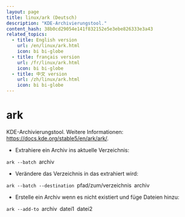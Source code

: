 ```yaml
---
layout: page
title: linux/ark (Deutsch)
description: "KDE-Archivierungstool."
content_hash: 38b0cd29054e141f832152e5e3ebe826333e3a43
related_topics:
  - title: English version
    url: /en/linux/ark.html
    icon: bi bi-globe
  - title: français version
    url: /fr/linux/ark.html
    icon: bi bi-globe
  - title: 中文 version
    url: /zh/linux/ark.html
    icon: bi bi-globe
---
```

# ark

KDE-Archivierungstool.
Weitere Informationen: <https://docs.kde.org/stable5/en/ark/ark/>.

- Extrahiere ein Archiv ins aktuelle Verzeichnis:

`ark --batch `<span class="tldr-var badge badge-pill bg-dark-lm bg-white-dm text-white-lm text-dark-dm font-weight-bold">archiv</span>

- Verändere das Verzeichnis in das extrahiert wird:

`ark --batch --destination `<span class="tldr-var badge badge-pill bg-dark-lm bg-white-dm text-white-lm text-dark-dm font-weight-bold">pfad/zum/verzeichnis</span>` `<span class="tldr-var badge badge-pill bg-dark-lm bg-white-dm text-white-lm text-dark-dm font-weight-bold">archiv</span>

- Erstelle ein Archiv wenn es nicht existiert und füge Dateien hinzu:

`ark --add-to `<span class="tldr-var badge badge-pill bg-dark-lm bg-white-dm text-white-lm text-dark-dm font-weight-bold">archiv</span>` `<span class="tldr-var badge badge-pill bg-dark-lm bg-white-dm text-white-lm text-dark-dm font-weight-bold">datei1</span>` `<span class="tldr-var badge badge-pill bg-dark-lm bg-white-dm text-white-lm text-dark-dm font-weight-bold">datei2</span>
